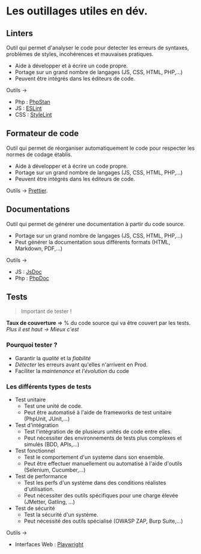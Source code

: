 # Les outillages utiles en dév.

## Linters

Outil qui permet d'analyser le code pour detecter les erreurs de syntaxes, problèmes de styles,
incohérences et mauvaises pratiques.
- Aide à développer et à écrire un code propre.
- Portage sur un grand nombre de langages (JS, CSS, HTML, PHP,...)
- Peuvent être intégrés dans les éditeurs de code.

Outils ->
- Php : [PhpStan](https://phpstan.org/)
- JS : [ESLint](https://eslint.org/)
- CSS : [StyleLint](https://stylelint.io/)

## Formateur de code

Outil qui permet de réorganiser automatiquement le code pour respecter les normes de codage établis.
- Aide à développer et à écrire un code propre.
- Portage sur un grand nombre de langages (JS, CSS, HTML, PHP,...)
- Peuvent être intégrés dans les éditeurs de code.

Outils -> [Prettier](https://prettier.io/).

## Documentations

Outil qui permet de générer une documentation à partir du code source.
- Portage sur un grand nombre de langages (JS, CSS, HTML, PHP,...)
- Peut générer la documentation sous différents formats (HTML, Markdown, PDF,...)

Outils ->
- JS : [JsDoc](https://jsdoc.app/)
- Php : [PhpDoc](https://www.phpdoc.org/)

## Tests
> Important de tester !

**Taux de couverture** => % du code source qui va être couvert par les tests.
*Plus il est haut -> Mieux c'est*

### Pourquoi tester ?
- Garantir la *qualité* et la *fiabilité*
- *Détecter* les erreurs avant qu'elles n'arrivent en Prod.
- Faciliter la *maintenance* et *l'évolution* du code

### Les différents types de tests
- Test unitaire
    - Test une unité de code.
    - Peut être automatisé à l'aide de frameworks de test unitaire (PhpUnit, JUnit,...)
- Test d'intégration
    - Test l'intégration de de plusieurs unités de code entre elles.
    - Peut nécessiter des environnements de tests plus complexes et simulés (BDD, APIs,...)
- Test fonctionnel
    - Test le comportement d'un systeme dans son ensemble.
    - Peut être effectuer manuellement ou automatisé à l'aide d'outils (Selenium, Cucumber,...)
- Test de performance
    - Test les perfs d'un système dans des conditions réalistes d'utilisation.
    - Peut nécessiter des outils spécifiques pour une charge élevée (JMetter, Gatling, ...)
- Test de sécurité
    - Test la sécurité d'un système.
    - Peut nécessité des outils spécialisé (OWASP ZAP, Burp Suite,...)

Outils ->
- Interfaces Web : [Playwright](https://playwright.dev/)

